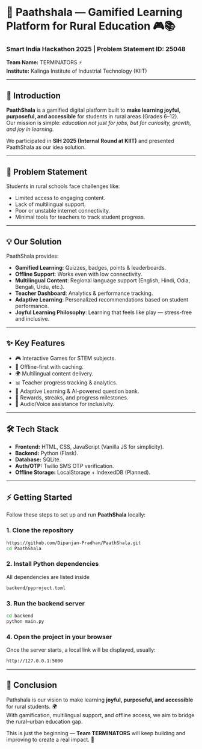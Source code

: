 # 🌟 Paathshala — Gamified Learning Platform for Rural Education 🎮📚

### Smart India Hackathon 2025 | Problem Statement ID: 25048  
**Team Name:** TERMINATORS ⚡  
**Institute:** Kalinga Institute of Industrial Technology (KIIT)  

---

## 🚀 Introduction
**PaathShala** is a gamified digital platform built to **make learning joyful, purposeful, and accessible** for students in rural areas (Grades 6–12).  
Our mission is simple: *education not just for jobs, but for curiosity, growth, and joy in learning.*  

We participated in **SIH 2025 (Internal Round at KIIT)** and presented PaathShala as our idea solution.

---

## 🎯 Problem Statement
Students in rural schools face challenges like:
- Limited access to engaging content.  
- Lack of multilingual support.  
- Poor or unstable internet connectivity.  
- Minimal tools for teachers to track student progress.  

---

## 💡 Our Solution
PaathShala provides:
- **Gamified Learning**: Quizzes, badges, points & leaderboards.  
- **Offline Support**: Works even with low connectivity.  
- **Multilingual Content**: Regional language support (English, Hindi, Odia, Bengali, Urdu, etc.).  
- **Teacher Dashboard**: Analytics & performance tracking.  
- **Adaptive Learning**: Personalized recommendations based on student performance.  
- **Joyful Learning Philosophy**: Learning that feels like play — stress-free and inclusive.  

---

## ✨ Key Features
- 🎮 Interactive Games for STEM subjects.  
- 📶 Offline-first with caching.  
- 🌍 Multilingual content delivery.  
- 📊 Teacher progress tracking & analytics.  
- 🧠 Adaptive Learning & AI-powered question bank.  
- 🎁 Rewards, streaks, and progress milestones.  
- 🎤 Audio/Voice assistance for inclusivity.  

---

## 🛠️ Tech Stack
- **Frontend:** HTML, CSS, JavaScript (Vanilla JS for simplicity).  
- **Backend:** Python (Flask).  
- **Database:** SQLite.  
- **Auth/OTP:** Twilio SMS OTP verification.  
- **Offline Storage:** LocalStorage + IndexedDB (Planned).  

---

## ⚡ Getting Started

Follow these steps to set up and run **PaathShala** locally:

### 1. Clone the repository
```bash
https://github.com/Dipanjan-Pradhan/PaathShala.git
cd PaathShala
```
### 2. Install Python dependencies
All dependencies are listed inside 
```bash
backend/pyproject.toml
```

### 3. Run the backend server
```bash
cd backend
python main.py
```
### 4. Open the project in your browser
Once the server starts, a local link will be displayed, usually:
```bash
http://127.0.0.1:5000
```
---
## 🎯 Conclusion

Pathshala is our vision to make learning **joyful, purposeful, and accessible** for rural students. 🌍  
With gamification, multilingual support, and offline access, we aim to bridge the rural–urban education gap.  

This is just the beginning — **Team TERMINATORS** will keep building and improving to create a real impact. 🚀
